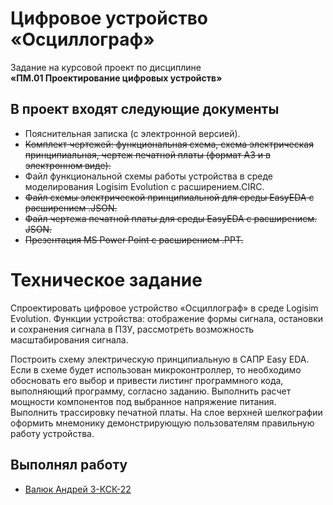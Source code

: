 
# Цифровое устройство «Осциллограф»

Задание на курсовой проект по дисциплине \
**«ПМ.01 Проектирование цифровых устройств»**


## В проект входят следующие документы

- Пояснительная записка (с электронной версией).
- ~~Комплект чертежей: функциональная схема, схема электрическая принципиальная, чертеж печатной платы (формат A3 и в электронном виде).~~
- Файл функциональной схемы работы устройства в среде моделирования Logisim Evolution с расширением.CIRC.
- ~~Файл схемы электрической принципиальной для среды EasyEDA с расширением .JSON.~~
- ~~Файл чертежа печатной платы для среды EasyEDA с расширением. JSON.~~
- ~~Презентация MS Power Point с расширением .PPT.~~
# Техническое задание

Спроектировать цифровое устройство «Осциллограф» в среде Logisim Evolution. Функции устройства: отображение формы сигнала, остановки и сохранения сигнала в ПЗУ, рассмотреть возможность масштабирования сигнала.

Построить схему электрическую принципиальную в САПР Easy EDA. Если в схеме будет использован микроконтроллер, то необходимо обосновать его выбор и привести листинг программного кода, выполняющий программу, согласно заданию. Выполнить расчет мощности компонентов под выбранное напряжение питания. Выполнить трассировку печатной платы. На слое верхней шелкографии оформить мнемонику демонстрирующую пользователям правильную работу устройства.
## Выполнял работу

- [Валюк Андрей 3-КСК-22](https://github.com/eterline)

